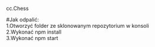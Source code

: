 cc.Chess

#Jak odpalić:  
1.Otworzyć folder ze sklonowanym repozytorium w konsoli  
2.Wykonać npm install  
3.Wykonać npm start  
